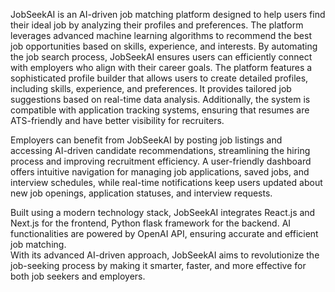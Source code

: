 JobSeekAI is an AI-driven job matching platform designed to help users find their ideal job by analyzing their profiles and preferences. 
The platform leverages advanced machine learning algorithms to recommend the best job opportunities based on skills, experience, and interests. 
By automating the job search process, JobSeekAI ensures users can efficiently connect with employers who align with their career goals. 
The platform features a sophisticated profile builder that allows users to create detailed profiles, including skills, experience, and preferences. 
It provides tailored job suggestions based on real-time data analysis. Additionally, the system is compatible with application tracking systems, 
ensuring that resumes are ATS-friendly and have better visibility for recruiters.

Employers can benefit from JobSeekAI by posting job listings and accessing AI-driven candidate recommendations, streamlining the hiring process and improving recruitment efficiency. 
A user-friendly dashboard offers intuitive navigation for managing job applications, saved jobs, and interview schedules, 
while real-time notifications keep users updated about new job openings, application statuses, and interview requests.

Built using a modern technology stack, JobSeekAI integrates React.js and Next.js for the frontend, Python flask framework for the backend. 
AI functionalities are powered by OpenAI API, ensuring accurate and efficient job matching.  
With its advanced AI-driven approach, JobSeekAI aims to revolutionize the job-seeking process by making it smarter, faster, and more effective for both job seekers and employers.


